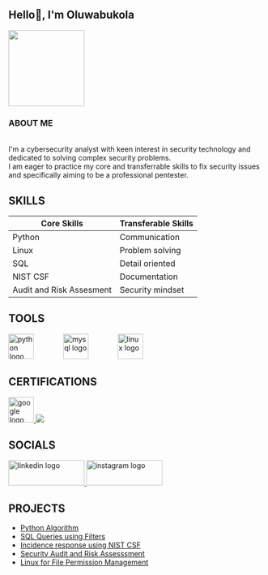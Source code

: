<h2 align="left">Hello👋, I'm Oluwabukola</h2>

<img align="center" height="150" src="https://media.giphy.com/media/6pfEK1odbmcNi/giphy.gif?cid=ecf05e47sshgsnjdtn566bkjdy129sr06d6l84gzznw85c78&ep=v1_gifs_search&rid=giphy.gif&ct=g"  />

</a>

### ABOUT ME
  
<p align="left"><br>I'm a cybersecurity analyst with keen interest in security technology and dedicated to solving complex security problems. <br>I am eager to practice my core and transferrable skills to fix security issues and specifically aiming to be a professional pentester.</p>
</p>

  </a>
  
###

## SKILLS

| Core Skills                                   | Transferable Skills
|-----------------------------------------------| --------------------------------
| Python                                        | Communication                  |
| Linux                                         | Problem solving                |
| SQL                                           | Detail oriented                |
| NIST CSF                                      | Documentation                  |
| Audit and Risk Assesment                      | Security mindset


## TOOLS

<div align="left">
  <img src="https://cdn.jsdelivr.net/gh/devicons/devicon/icons/python/python-original.svg" height="50" alt="python logo"  />
  <img width="50" />
  <img src="https://cdn.jsdelivr.net/gh/devicons/devicon/icons/mysql/mysql-original.svg" height="50" alt="mysql logo"  />
  <img width="50" />
  <img src="https://cdn.jsdelivr.net/gh/devicons/devicon/icons/linux/linux-original.svg" height="50" alt="linux logo"  />
</div>

## CERTIFICATIONS

<a href="https://1drv.ms/b/c/136a2a9eccd85e53/EYRJ_l3roCFNk78CKc_zBMgBbQoaoE9LuKs3wYmqHfA2Qg?e=tdNE1T">
  <img src="https://cdn.jsdelivr.net/gh/devicons/devicon/icons/google/google-original.svg" height="50" alt="google logo"  />
</a>
<a href="https://1drv.ms/b/c/136a2a9eccd85e53/EU2rzZmbvxpPk4dU8LFW5WsBgrTGzw3Jy8ob4VfXg8gXTw?e=34V6eP">
    <img src="https://img.shields.io/badge/isc2%20CC--badge?style=for-the-badge&logo=Google%20icon&logoColor=green&labelColor=white&color=green"
/>
  </a>
</div>

## SOCIALS

<div align="left">
  <a href="https://linkedin.com/in/oluwabukola-olasehinde-christiana-4b32a9244" target="_blank">
    <img src="https://raw.githubusercontent.com/maurodesouza/profile-readme-generator/master/src/assets/icons/social/linkedin/default.svg" width="150" height="50" alt="linkedin logo"  />
  </a>
  <a href="https://www.instagram.com/0luwabuk0la?igsh=MTltbnozZW50anZjbA%3D%3D&utm_source=qr" target="_blank">
    <img src="https://raw.githubusercontent.com/maurodesouza/profile-readme-generator/master/src/assets/icons/social/instagram/default.svg" width="150" height="50" alt="instagram logo"  />
  </a>
</div>

## PROJECTS
- <a href="https://github.com/bukola-olasehinde/Python-Automation">Python Algorithm
- <a href="https://github.com/bukola-olasehinde/SQL-queries">SQL Queries using Filters
- <a href="https://github.com/bukola-olasehinde/Incidence-Response-Using-NIST-CSF"> Incidence response using NIST CSF
- <a href="https://github.com/bukola-olasehinde/Security-Audit-and-Risk-Asessment"> Security Audit and Risk Assesssment
- <a href="https://github.com/bukola-olasehinde/Linux-for-File-Permission-Management"> Linux for File Permission Management




